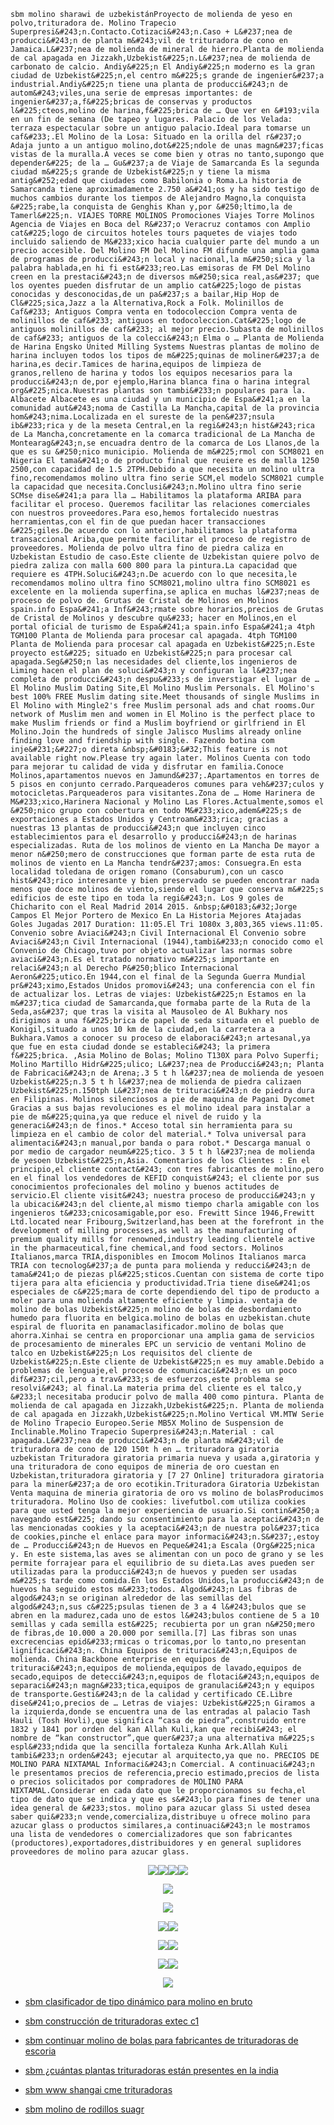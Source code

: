 
```
sbm molino sharawi de uzbekistánProyecto de molienda de yeso en polvo,trituradora de. Molino Trapecio Superpresi&#243;n.Contacto.Cotizaci&#243;n.Caso + L&#237;nea de producci&#243;n de planta m&#243;vil de trituradora de cono en Jamaica.L&#237;nea de molienda de mineral de hierro.Planta de molienda de cal apagada en Jizzakh,Uzbekist&#225;n.L&#237;nea de molienda de carbonato de calcio. Andiy&#225;n El Andiy&#225;n moderno es la gran ciudad de Uzbekist&#225;n,el centro m&#225;s grande de ingenier&#237;a industrial.Andiy&#225;n tiene una planta de producci&#243;n de autom&#243;viles,una serie de empresas importantes: de ingenier&#237;a,f&#225;bricas de conservas y productos l&#225;cteos,molino de harina,f&#225;brica de … Que ver en &#193;vila en un fin de semana (De tapeo y lugares. Palacio de los Velada: terraza espectacular sobre un antiguo palacio.Ideal para tomarse un caf&#233;.El Molino de la Losa: Situado en la orilla del r&#237;o Adaja junto a un antiguo molino,dot&#225;ndole de unas magn&#237;ficas vistas de la muralla.A veces se come bien y otras no tanto,supongo que depender&#225; de la … Gu&#237;a de Viaje de Samarcanda Es la segunda ciudad m&#225;s grande de Uzbekist&#225;n y tiene la misma antig&#252;edad que ciudades como Babilonia o Roma.La historia de Samarcanda tiene aproximadamente 2.750 a&#241;os y ha sido testigo de muchos cambios durante los tiempos de Alejandro Magno,la conquista &#225;rabe,la conquista de Genghis Khan y,por &#250;ltimo,la de Tamerl&#225;n. VIAJES TORRE MOLINOS Promociones Viajes Torre Molinos Agencia de Viajes en Boca del R&#237;o Veracruz contamos con Amplio cat&#225;logo de circuitos hoteles tours paquetes de viajes todo incluido saliendo de M&#233;xico hacia cualquier parte del mundo a un precio accesible. Del Molino FM Del Molino FM difunde una amplia gama de programas de producci&#243;n local y nacional,la m&#250;sica y la palabra hablada,en hi fi est&#233;reo.Las emisoras de FM Del Molino creen en la prestaci&#243;n de diversos m&#250;sica real,as&#237; que los oyentes pueden disfrutar de un amplio cat&#225;logo de pistas conocidas y desconocidas,de un pa&#237;s a bailar,Hip Hop de Cl&#225;sica,Jazz a la Alternativa,Rock a Folk. Molinillos de Caf&#233; Antiguos Compra venta en todocoleccion Compra venta de molinillos de caf&#233; antiguos en todocoleccion.Cat&#225;logo de antiguos molinillos de caf&#233; al mejor precio.Subasta de molinillos de caf&#233; antiguos de la colecci&#243;n Elma o … Planta de Molienda de Harina Engsko United Milling Systems Nuestras plantas de molino de harina incluyen todos los tipos de m&#225;quinas de moliner&#237;a de harina,es decir.Tamices de harina,equipos de limpieza de granos,relleno de harina y todos los equipos necesarios para la producci&#243;n de,por ejemplo,Harina blanca fina o harina integral org&#225;nica.Nuestras plantas son tambi&#233;n populares para la. Albacete Albacete es una ciudad y un municipio de Espa&#241;a en la comunidad aut&#243;noma de Castilla La Mancha,capital de la provincia hom&#243;nima.Localizada en el sureste de la pen&#237;nsula ib&#233;rica y de la meseta Central,en la regi&#243;n hist&#243;rica de La Mancha,concretamente en la comarca tradicional de La Mancha de Montearag&#243;n,se encuadra dentro de la comarca de Los Llanos,de la que es su &#250;nico municipio. Molienda de m&#225;rmol con SCM8021 en Nigeria El tama&#241;o de producto final que reuiere es de malla 1250 2500,con capacidad de 1.5 2TPH.Debido a que necesita un molino ultra fino,recomendamos molino ultra fino serie SCM,el modelo SCM8021 cumple la capacidad que necesita.Conclusi&#243;n.Molino ultra fino serie SCMse dise&#241;a para lla … Habilitamos la plataforma ARIBA para facilitar el proceso. Queremos facilitar las relaciones comerciales con nuestros proveedores.Para eso,hemos fortalecido nuestras herramientas,con el fin de que puedan hacer transacciones &#225;giles.De acuerdo con lo anterior,habilitamos la plataforma transaccional Ariba,que permite facilitar el proceso de registro de proveedores. Molienda de polvo ultra fino de piedra caliza en Uzbekistan Estudio de caso.Este cliente de Uzbekistan quiere polvo de piedra zaliza con malla 600 800 para la pintura.La capacidad que requiere es 4TPH.Soluci&#243;n.De acuerdo con lo que necesita,le recomendamos molino ultra fino SCM8021,molino ultra fino SCM8021 es excelente en la molienda superfina,se aplica en muchas l&#237;neas de proceso de polvo de. Grutas de Cristal de Molinos en Molinos spain.info Espa&#241;a Inf&#243;rmate sobre horarios,precios de Grutas de Cristal de Molinos y descubre qu&#233; hacer en Molinos,en el portal oficial de turismo de Espa&#241;a spain.info Espa&#241;a 4tph TGM100 Planta de Molienda para procesar cal apagada. 4tph TGM100 Planta de Molienda para procesar cal apagada en Uzbekist&#225;n.Este proyecto est&#225; situado en Uzbekist&#225;n para procesar cal apagada.Seg&#250;n las necesidades del cliente,los ingenieros de Liming hacen el plan de soluci&#243;n y configuran la l&#237;nea completa de producci&#243;n despu&#233;s de inverstigar el lugar de … El Molino Muslim Dating Site,El Molino Muslim Personals. El Molino's best 100% FREE Muslim dating site.Meet thousands of single Muslims in El Molino with Mingle2's free Muslim personal ads and chat rooms.Our network of Muslim men and women in El Molino is the perfect place to make Muslim friends or find a Muslim boyfriend or girlfriend in El Molino.Join the hundreds of single Jalisco Muslims already online finding love and friendship with single. Fazendo botina com inje&#231;&#227;o direta &nbsp;&#0183;&#32;This feature is not available right now.Please try again later. Molinos Cuenta con todo para mejorar tu calidad de vida y disfrutar en familia.Conoce Molinos,apartamentos nuevos en Jamund&#237;.Apartamentos en torres de 5 pisos en conjunto cerrado.Parqueaderos comunes para veh&#237;culos y motocicletas.Parqueaderos para visitantes.Zona de … Home Harinera de M&#233;xico,Harinera Nacional y Molino Las Flores.Actualmente,somos el &#250;nico grupo con cobertura en todo M&#233;xico,adem&#225;s de exportaciones a Estados Unidos y Centroam&#233;rica; gracias a nuestras 13 plantas de producci&#243;n que incluyen cinco establecimientos para el desarrollo y producci&#243;n de harinas especializadas. Ruta de los molinos de viento en La Mancha De mayor a menor n&#250;mero de construcciones que forman parte de esta ruta de molinos de viento en La Mancha tendr&#237;amos: Consuegra.En esta localidad toledana de origen romano (Consaburum),con un casco hist&#243;rico interesante y bien preservado se pueden encontrar nada menos que doce molinos de viento,siendo el lugar que conserva m&#225;s edificios de este tipo en toda la regi&#243;n. Los 9 goles de Chicharito con el Real Madrid 2014 2015. &nbsp;&#0183;&#32;Jorge Campos El Mejor Portero de Mexico En La Historia Mejores Atajadas Goles Jugadas 2017 Duration: 11:05.El Tri 1080x 3,803,365 views.11:05. Convenio sobre Aviaci&#243;n Civil Internacional El Convenio sobre Aviaci&#243;n Civil Internacional (1944),tambi&#233;n conocido como el Convenio de Chicago,tuvo por objeto actualizar las normas sobre aviaci&#243;n.Es el tratado normativo m&#225;s importante en relaci&#243;n al Derecho P&#250;blico Internacional Aeron&#225;utico.En 1944,con el final de la Segunda Guerra Mundial pr&#243;ximo,Estados Unidos promovi&#243; una conferencia con el fin de actualizar los. Letras de viajes: Uzbekist&#225;n Estamos en la m&#237;tica ciudad de Samarcanda,que formaba parte de la Ruta de la Seda,as&#237; que tras la visita al Mausoleo de Al Bukhary nos dirigimos a una f&#225;brica de papel de seda situada en el pueblo de Konigil,situado a unos 10 km de la ciudad,en la carretera a Bukhara.Vamos a conocer su proceso de elaboraci&#243;n artesanal,ya que fue en esta ciudad donde se estableci&#243; la primera f&#225;brica. ,Asia Molino de Bolas; Molino T130X para Polvo Superfi; Molino Martillo Hidr&#225;ulico; L&#237;nea de Producci&#243;n; Planta de Fabricaci&#243;n de Arena;.3 5 t h l&#237;nea de molienda de yesoen Uzbekist&#225;n.3 5 t h l&#237;nea de molienda de piedra calizaen Uzbekist&#225;n.150tph L&#237;nea de trituraci&#243;n de piedra dura en Filipinas. Molinos silenciosos a pie de maquina de Pagani Dycomet Gracias a sus bajas revoluciones es el molino ideal para instalar a pie de m&#225;quina,ya que reduce el nivel de ruido y la generaci&#243;n de finos.* Acceso total sin herramienta para su limpieza en el cambio de color del material.* Tolva universal para alimentaci&#243;n manual,por banda o para robot.* Descarga manual o por medio de cargador neum&#225;tico. 3 5 t h l&#237;nea de molienda de yesoen Uzbekist&#225;n,Asia. Comentarios de los Clientes : En el principio,el cliente contact&#243; con tres fabricantes de molino,pero en el final los vendedores de KEFID conquist&#243; el cliente por sus conocimientos profecionales del molino y buenos actitudes de servicio.El cliente visit&#243; nuestra proceso de producci&#243;n y la ubicaci&#243;n del cliente,al mismo tiempo charla amigable con los ingenieros t&#233;cnicosamigable,por eso. Frewitt Since 1946,Frewitt Ltd.located near Fribourg,Switzerland,has been at the forefront in the development of milling processes,as well as the manufacturing of premium quality mills for renowned,industry leading clientele active in the pharmaceutical,fine chemical,and food sectors. Molinos Italianos,marca TRIA,disponibles en Imocom Molinos Italianos marca TRIA con tecnolog&#237;a de punta para molienda y reducci&#243;n de tama&#241;o de piezas pl&#225;sticos.Cuentan con sistema de corte tipo tijera para alta eficiencia y productividad.Tria tiene dise&#241;os especiales de c&#225;mara de corte dependiendo del tipo de producto a moler para una molienda altamente eficiente y limpia. ventaja de molino de bolas Uzbekist&#225;n molino de bolas de desbordamiento humedo para fluorita en belgica.molino de bolas en uzbekistan.chute espiral de fluorita en panamaclasificador.molino de bolas que ahorra.Xinhai se centra en proporcionar una amplia gama de servicios de procesamiento de minerales EPC un servicio de ventani Molino de talco en Uzbekist&#225;n Los requisitos del cliente de Uzbekist&#225;n.Este cliente de Uzbekist&#225;n es muy amable.Debido a problemas de lenguaje,el proceso de comunicaci&#243;n es un poco dif&#237;cil,pero a trav&#233;s de esfuerzos,este problema se resolvi&#243; al final.La materia prima del cliente es el talco,y &#233;l necesitaba producir polvo de malla 400 como pintura. Planta de molienda de cal apagada en Jizzakh,Uzbekist&#225;n. Planta de molienda de cal apagada en Jizzakh,Uzbekist&#225;n.Molino Vertical VM.MTW Serie de Molino Trapecio Europeo.Serie MB5X Molino de Suspension de Inclinable.Molino Trapecio Superpresi&#243;n.Material : cal apagada.L&#237;nea de producci&#243;n de planta m&#243;vil de trituradora de cono de 120 150t h en … trituradora giratoria uzbekistan Trituradora giratoria primaria nueva y usada a,giratoria y una trituradora de cono equipos de mineria de oro cuestan en Uzbekistan,trituradora giratoria y [7 27 Online] trituradora giratoria para la miner&#237;a de oro ecotikin.Trituradora Giratoria Uzbekistan Venta maquina de mineria giratoria de oro vs molino de bolasProducimos trituradora. Molino Uso de cookies: livefutbol.com utiliza cookies para que usted tenga la mejor experiencia de usuario.Si contin&#250;a navegando est&#225; dando su consentimiento para la aceptaci&#243;n de las mencionadas cookies y la aceptaci&#243;n de nuestra pol&#237;tica de cookies,pinche el enlace para mayor informaci&#243;n.S&#237;,estoy de … Producci&#243;n de Huevos en Peque&#241;a Escala (Org&#225;nica y. En este sistema,las aves se alimentan con un poco de grano y se les permite forrajear para el equilibrio de su dieta.Las aves pueden ser utilizadas para la producci&#243;n de huevos y pueden ser usadas m&#225;s tarde como comida.En los Estados Unidos,la producci&#243;n de huevos ha seguido estos m&#233;todos. Algod&#243;n Las fibras de algod&#243;n se originan alrededor de las semillas del algod&#243;n,sus c&#225;psulas tienen de 3 a 4 l&#243;bulos que se abren en la madurez,cada uno de estos l&#243;bulos contiene de 5 a 10 semillas y cada semilla est&#225; recubierta por un gran n&#250;mero de fibras,de 10.000 a 20.000 por semilla.[7] Las fibras son unas excrecencias epid&#233;rmicas o tricomas,por lo tanto,no presentan lignificaci&#243;n. China Equipos de trituraci&#243;n,Equipos de molienda. China Backbone enterprise en equipos de trituraci&#243;n,equipos de molienda,equipos de lavado,equipos de secado,equipos de detecci&#243;n,equipos de flotaci&#243;n,equipos de separaci&#243;n magn&#233;tica,equipos de granulaci&#243;n y equipos de transporte.Gesti&#243;n de la calidad y certificado CE.Libre dise&#241;o,precios de … Letras de viajes: Uzbekist&#225;n Giramos a la izquierda,donde se encuentra una de las entradas al palacio Tash Hauli (Tosh Hovli),que significa “casa de piedra”,construido entre 1832 y 1841 por orden del kan Allah Kuli,kan que recibi&#243; el nombre de “kan constructor”,que quer&#237;a una alternativa m&#225;s espl&#233;ndida que la sencilla fortaleza Kunha Ark.Allah Kuli tambi&#233;n orden&#243; ejecutar al arquitecto,ya que no. PRECIOS DE MOLINO PARA NIXTAMAL Informaci&#243;n Comercial. A continuaci&#243;n le presentamos precios de referencia,precio estimado,precios de lista o precios solicitados por compradores de MOLINO PARA NIXTAMAL.Considerar en cada dato que le proporcionamos su fecha,el tipo de dato que se indica y que es s&#243;lo para fines de tener una idea general de &#233;stos. molino para azucar glass Si usted desea saber qui&#233;n vende,comercializa,distribuye u ofrece molino para azucar glass o productos similares,a continuaci&#243;n le mostramos una lista de vendedores o comercializadores que son fabricantes (productores),exportadores,distribuidores y en general suplidores proveedores de molino para azucar glass. 
```

<div align="center">

<a href="https://es-mill.shibang-china.com/github&k=sbm+molino+sharawi+de+uzbekist%C3%A1n"><img src="https://static.shibang-china.com/es/mill/index.jpg"></a><a href="https://es-mill.shibang-china.com/materials.htmlgithub&k=sbm+molino+sharawi+de+uzbekist%C3%A1n"><img src="https://static.shibang-china.com/es/mill/materials.jpg"></a><a href="https://es-mill.shibang-china.com/about.htmlgithub&k=sbm+molino+sharawi+de+uzbekist%C3%A1n"><img src="https://static.shibang-china.com/es/mill/about.jpg"></a><a href="https://es-mill.shibang-china.com/contact.htmlgithub&k=sbm+molino+sharawi+de+uzbekist%C3%A1n"><img src="https://static.shibang-china.com/es/mill/contact.jpg"></a>

<a href="https://es-mill.shibang-china.com/github&k=sbm+molino+sharawi+de+uzbekist%C3%A1n"><img src="https://static.shibang-china.com/es/mill/banner.jpg"></a>

<a href="https://swt.shibang-china.com/github&k=sbm+molino+sharawi+de+uzbekist%C3%A1n"><img src="https://static.shibang-china.com/es/mill/chat.jpg"></a>

<a href="https://es-mill.shibang-china.com/products/vertical-roller-mill.htmlgithub&k=sbm+molino+sharawi+de+uzbekist%C3%A1n"><img src="https://static.shibang-china.com/es/mill/vertical.jpg"></a><a href="https://es-mill.shibang-china.com/products/raymond-mill.htmlgithub&k=sbm+molino+sharawi+de+uzbekist%C3%A1n"><img src="https://static.shibang-china.com/es/mill/raymond.jpg"></a>

<a href="https://es-mill.shibang-china.com/products/ultrafine-grinding-mill.htmlgithub&k=sbm+molino+sharawi+de+uzbekist%C3%A1n"><img src="https://static.shibang-china.com/es/mill/ultrafine.jpg"></a><a href="https://es-mill.shibang-china.com/products/trapezium-grinding-mill.htmlgithub&k=sbm+molino+sharawi+de+uzbekist%C3%A1n"><img src="https://static.shibang-china.com/es/mill/trapezium.jpg"></a>

<a href="https://es-mill.shibang-china.com/products/ball-mill.htmlgithub&k=sbm+molino+sharawi+de+uzbekist%C3%A1n"><img src="https://static.shibang-china.com/es/mill/ball.jpg"></a><a href="https://es-mill.shibang-china.com/products/hammer-mill.htmlgithub&k=sbm+molino+sharawi+de+uzbekist%C3%A1n"><img src="https://static.shibang-china.com/es/mill/hammer.jpg"></a>

<a href="https://swt.shibang-china.com/github&k=sbm+molino+sharawi+de+uzbekist%C3%A1n"><img src="https://static.shibang-china.com/es/mill/case.jpg"></a>

</div>


* [sbm clasificador de tipo dinámico para molino en bruto](sbm%20clasificador%20de%20tipo%20din%C3%A1mico%20para%20molino%20en%20bruto.md)

* [sbm construcción de trituradoras extec c1](sbm%20construcci%C3%B3n%20de%20trituradoras%20extec%20c1.md)

* [sbm continuar molino de bolas para fabricantes de trituradoras de escoria](sbm%20continuar%20molino%20de%20bolas%20para%20fabricantes%20de%20trituradoras%20de%20escoria.md)

* [sbm ¿cuántas plantas trituradoras están presentes en la india ](sbm%20%C2%BFcu%C3%A1ntas%20plantas%20trituradoras%20est%C3%A1n%20presentes%20en%20la%20india%20.md)

* [sbm www shangai cme trituradoras](sbm%20www%20shangai%20cme%20trituradoras.md)

* [sbm molino de rodillos suagr](sbm%20molino%20de%20rodillos%20suagr.md)